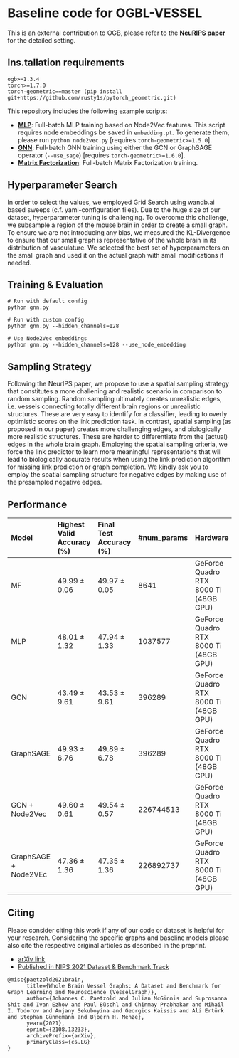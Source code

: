 # Baseline code for OGBL-VESSEL

This is an external contribution to OGB, please refer to the **[NeuRIPS paper](https://arxiv.org/abs/2108.13233)** for the detailed setting.

## Ins.tallation requirements
```
ogb>=1.3.4
torch>=1.7.0
torch-geometric==master (pip install git+https://github.com/rusty1s/pytorch_geometric.git)
```

This repository includes the following example scripts:

* **[MLP](https://github.com/snap-stanford/ogb/blob/master/examples/linkproppred/vessel/mlp.py)**: Full-batch MLP training based on Node2Vec features. This script requires node embeddings be saved in `embedding.pt`. To generate them, please run `python node2vec.py` [requires `torch-geometric>=1.5.0`].
* **[GNN](https://github.com/snap-stanford/ogb/blob/master/examples/linkproppred/vessel/gnn.py)**: Full-batch GNN training using either the GCN or GraphSAGE operator (`--use_sage`) [requires `torch-geometric>=1.6.0`].
* **[Matrix Factorization](https://github.com/snap-stanford/ogb/blob/master/examples/linkproppred/vessel/mf.py)**: Full-batch Matrix Factorization training.

## Hyperparameter Search

In order to select the values, we employed Grid Search using wandb.ai based sweeps (c.f. yaml-configuration files). Due to the huge size of our dataset, hyperparameter tuning is challenging. To overcome this challenge, we subsample a region of the mouse brain in order to create a small graph. To ensure we are not introducing any bias, we measured the KL-Divergence to ensure that our small graph is representative of the whole brain in its distribution of vasculature. We selected the best set of hyperparameters on the small graph and used it on the actual graph with small modifications if needed.

## Training & Evaluation

```
# Run with default config
python gnn.py

# Run with custom config
python gnn.py --hidden_channels=128

# Use Node2Vec embeddings
python gnn.py --hidden_channels=128 --use_node_embedding
```
## Sampling Strategy

Following the NeurIPS paper, we propose to use a spatial sampling strategy that constitutes a more challening and realistic scenario in comparison to random sampling.
Random sampling ultimately creates unrealistic edges, i.e. vessels connecting totally different brain regions or unrealistic structures. These are very easy to identify for a classifier,
leading to overly optimistic scores on the link prediction task. In contrast, spatial sampling (as proposed in our paper) creates more challenging edges, and biologically more realistic structures. These are harder to differentiate from the (actual) edges in the whole brain graph. Employing the spatial sampling criteria, we force the link predictor to learn more meaningful representations that will lead to biologically accurate results when using the link prediction algorithm for missing link prediction or graph completion.
We kindly ask you to employ the spatial sampling structure for negative edges by making use of the presampled negative edges.

## Performance

| Model |Highest Valid Accuracy (%) | Final Test Accuracy (%)  | #num_params | Hardware |
|:-|:-|:-|:-|:-|
| MF |  49.99 ± 0.06 | 49.97 ± 0.05 | 8641| GeForce Quadro RTX 8000 Ti (48GB GPU) |
| MLP |  48.01 ± 1.32 | 47.94 ± 1.33 | 1037577 | GeForce Quadro RTX 8000 Ti (48GB GPU) |
| GCN | 43.49 ± 9.61 | 43.53 ± 9.61 | 396289 | GeForce Quadro RTX 8000 Ti (48GB GPU) |
| GraphSAGE|  49.93 ± 6.76 | 49.89 ± 6.78 | 396289 | GeForce Quadro RTX 8000 Ti (48GB GPU) |
| GCN + Node2Vec|49.60 ± 0.61 | 49.54 ± 0.57| 226744513| GeForce Quadro RTX 8000 Ti (48GB GPU) |
| GraphSAGE + Node2VEc| 47.36 ± 1.36| 47.35 ± 1.36| 226892737| GeForce Quadro RTX 8000 Ti (48GB GPU) |

## Citing

Please consider citing this work if any of our code or dataset is helpful for your research. Considering the specific graphs and baseline models please also cite the respective original articles as described in the preprint.

- [arXiv link](https://arxiv.org/abs/2108.13233)
- [Published in NIPS 2021 Dataset & Benchmark Track](https://nips.cc/Conferences/2021/ScheduleMultitrack?event=29873)

```
@misc{paetzold2021brain,
      title={Whole Brain Vessel Graphs: A Dataset and Benchmark for Graph Learning and Neuroscience (VesselGraph)}, 
      author={Johannes C. Paetzold and Julian McGinnis and Suprosanna Shit and Ivan Ezhov and Paul Büschl and Chinmay Prabhakar and Mihail I. Todorov and Anjany Sekuboyina and Georgios Kaissis and Ali Ertürk and Stephan Günnemann and Bjoern H. Menze},
      year={2021},
      eprint={2108.13233},
      archivePrefix={arXiv},
      primaryClass={cs.LG}
}
```

